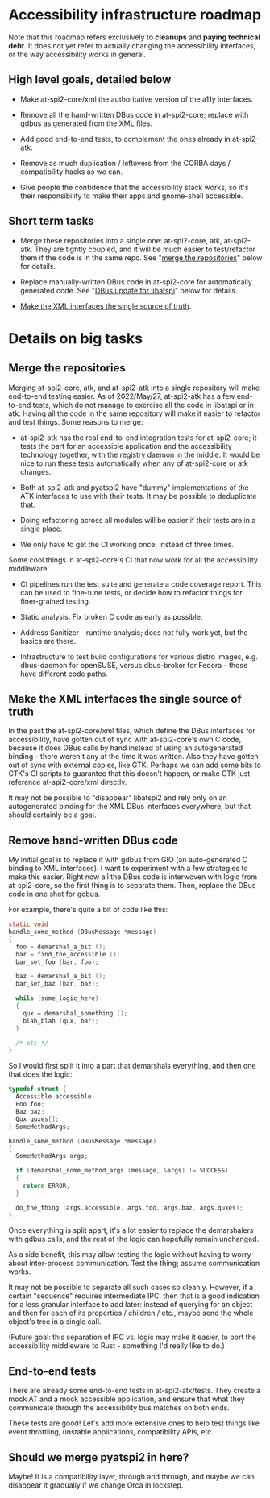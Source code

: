 # Accessibility infrastructure roadmap

Note that this roadmap refers exclusively to **cleanups** and **paying
technical debt**.  It does not yet refer to actually changing the
accessibility interfaces, or the way accessibility works in general.

## High level goals, detailed below

* Make at-spi2-core/xml the authoritative version of the a11y interfaces.

* Remove all the hand-written DBus code in at-spi2-core; replace with
  gdbus as generated from the XML files.

* Add good end-to-end tests, to complement the ones already in at-spi2-atk.

* Remove as much duplication / leftovers from the CORBA days /
  compatibility hacks as we can.

* Give people the confidence that the accessibility stack works, so
  it's their responsibility to make their apps and gnome-shell
  accessible.

## Short term tasks

* Merge these repositories into a single one: at-spi2-core, atk,
  at-spi2-atk.  They are tightly coupled, and it will be much easier
  to test/refactor them if the code is in the same repo.  See "[merge
  the repositories](#merge-the-repositories)" below for details.
  
* Replace manually-written DBus code in at-spi2-core for automatically
  generated code.  See "[DBus update for
  libatspi](#dbus-update-for-libatspi)" below for details.
  
* [Make the XML interfaces the single source of truth](#make-the-xml-interfaces-the-single-source-of-truth).

# Details on big tasks
  
## Merge the repositories

Merging at-spi2-core, atk, and at-spi2-atk into a single repository
will make end-to-end testing easier.  As of 2022/May/27, at-spi2-atk
has a few end-to-end tests, which do not manage to exercise all the
code in libatspi or in atk.  Having all the code in the same
repository will make it easier to refactor and test things.  Some
reasons to merge:

* at-spi2-atk has the real end-to-end integration tests for
  at-spi2-core; it tests the part for an accessible application and
  the accessibility technology together, with the registry daemon in
  the middle.  It would be nice to run these tests automatically when
  any of at-spi2-core or atk changes.
  
* Both at-spi2-atk and pyatspi2 have "dummy" implementations of the
  ATK interfaces to use with their tests.  It may be possible to
  deduplicate that.

* Doing refactoring across all modules will be easier if their tests
  are in a single place.
  
* We only have to get the CI working once, instead of three times.

Some cool things in at-spi2-core's CI that now work for all the
accessibility middleware:

* CI pipelines run the test suite and generate a code coverage report.
  This can be used to fine-tune tests, or decide how to refactor
  things for finer-grained testing.

* Static analysis.  Fix broken C code as early as possible.

* Address Sanitizer - runtime analysis; does not fully work yet, but
  the basics are there.

* Infrastructure to test build configurations for various distro
  images, e.g. dbus-daemon for openSUSE, versus dbus-broker for
  Fedora - those have different code paths.

## Make the XML interfaces the single source of truth

In the past the at-spi2-core/xml files, which define the DBus
interfaces for accessibility, have gotten out of sync with
at-spi2-core's own C code, because it does DBus calls by hand instead
of using an autogenerated binding - there weren't any at the time it
was written.  Also they have gotten out of sync with external copies,
like GTK.  Perhaps we can add some bits to GTK's CI scripts to
guarantee that this doesn't happen, or make GTK just reference
at-spi2-core/xml directly.

It may not be possible to "disappear" libatspi2 and rely only on an
autogenerated binding for the XML DBus interfaces everywhere, but that
should certainly be a goal.

## Remove hand-written DBus code

My initial goal is to replace it with gdbus from GIO (an auto-generated C binding to XML
interfaces).  I want to experiment with a few strategies to make this easier.  Right now
all the DBus code is interwoven with logic from at-spi2-core, so the first thing is to
separate them.  Then, replace the DBus code in one shot for gdbus.

For example, there's quite a bit of code like this:

```c
static void
handle_some_method (DBusMessage *message)
{
  foo = demarshal_a_bit ();
  bar = find_the_accessible ();
  bar_set_foo (bar, foo);

  baz = demarshal_a_bit ();
  bar_set_baz (bar, baz);

  while (some_logic_here)
  {
    qux = demarshal_something ();
    blah_blah (qux, bar);
  }

  /* etc */
}
```

So I would first split it into a part that demarshals everything, and then one that does the logic:

```c
typedef struct {
  Accessible accessible;
  Foo foo;
  Baz baz;
  Qux quxes[];
} SomeMethodArgs;

handle_some_method (DBusMessage *message)
{
  SomeMethodArgs args;

  if (demarshal_some_method_args (message, &args) != SUCCESS)
  {
    return ERROR;
  }

  do_the_thing (args.accessible, args.foo, args.baz, args.quxes);
}
```

Once everything is split apart, it's a lot easier to replace the demarshalers with gdbus
calls, and the rest of the logic can hopefully remain unchanged.

As a side benefit, this may allow testing the logic without having to worry about
inter-process communication.  Test the thing; assume communication works.

It may not be possible to separate all such cases so cleanly.
However, if a certain "sequence" requires intermediate IPC, then that
is a good indication for a less granular interface to add later:
instead of querying for an object and then for each of its properties
/ children / etc., maybe send the whole object's tree in a single
call.

(Future goal: this separation of IPC vs. logic may make it easier, to
port the accessibility middleware to Rust - something I'd really like
to do.)

## End-to-end tests

There are already some end-to-end tests in at-spi2-atk/tests.  They
create a mock AT and a mock accessible application, and ensure that
what they communicate through the accessibility bus matches on both
ends.

These tests are good!  Let's add more extensive ones to help test
things like event throttling, unstable applications, compatibility
APIs, etc.

## Should we merge pyatspi2 in here?

Maybe!  It is a compatibility layer, through and through, and maybe we
can disappear it gradually if we change Orca in lockstep.
